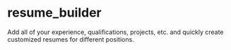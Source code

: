 # resume_builder

Add all of your experience, qualifications, projects, etc. and quickly create customized resumes for different positions.

